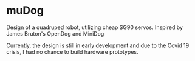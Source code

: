 # muDog
Design of a quadruped robot, utilizing cheap SG90 servos. Inspired by James Bruton's OpenDog and MiniDog

Currently, the design is still in early development and due to the Covid 19 crisis, I had no chance to build hardware prototypes.
